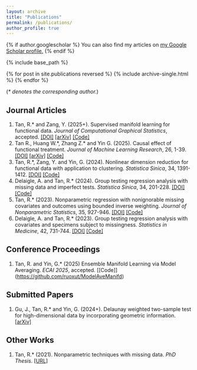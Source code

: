 ```yaml
---
layout: archive
title: "Publications"
permalink: /publications/
author_profile: true
---
```


{% if author.googlescholar %}
  You can also find my articles on <u><a href="{{author.googlescholar}}">my Google Scholar profile</a>.</u>
{% endif %}

{% include base_path %}

{% for post in site.publications reversed %}
  {% include archive-single.html %}
{% endfor %}

(*\* denotes the corresponding author.*)

## Journal Articles

1. Tan, R.\* and Zang, Y. (2025+). Supervised manifold learning for functional data. *Journal of Computational Graphical Statistics*, accepted. [[DOI]](https://doi.org/10.1080/10618600.2025.2576163) [[arXiv]](https://arxiv.org/pdf/2503.17943) [[Code]](https://github.com/ruoxut/FunctionalManifoldLearning)
2. Tan R., Huang W.\*, Zhang Z.\* and Yin G. (2025). Causal effect of functional treatment. *Journal of Machine Learning Research*, 26, 1-39. [[DOI]](https://jmlr.org/papers/v26/23-0381.html) [[arXiv]](https://arxiv.org/abs/2210.00242) [[Code]](https://github.com/ruoxut/FunctionalTreatment)
3. Tan, R.\*, Zang, Y. and Yin, G. (2024). Nonlinear dimension reduction for functional data with application to clustering. *Statistica Sinica*, 34, 1391-1412. [[DOI]](https://doi.org/10.5705/ss.202021.0393) [[Code]](https://github.com/ruoxut/FunctionalManifoldLearning)
4. Delaigle, A. and Tan, R.\* (2024). Group testing regression analysis with missing data and imperfect tests. *Statistica Sinica*, 34, 201-228. [[DOI]](https://doi.org/10.5705/ss.202021.0382) [[Code]](https://github.com/ruoxut/GroupTestingMissingD)
5. Tan, R.\* (2023). Nonparametric regression with nonignorable missing covariates and outcomes using bounded inverse weighting. *Journal of Nonparametric Statistics*, 35, 927-946. [[DOI]](https://doi.org/10.1080/10485252.2023.2215341) [[Code]](https://github.com/ruoxut/MissingBothXY)
6. Delaigle, A. and Tan, R.\* (2023). Group testing regression analysis with covariates and specimens subject to missingness. *Statistics in Medicine*, 42, 731-744. [[DOI]](http://doi.org/10.1002/sim.9640) [[Code]](https://github.com/ruoxut/GroupTestingBothMissing)

## Conference Proceedings

1. Tan, R. and Yin, G.\* (2025) Ensemble Manifold Learning via Model Averaging. *ECAI 2025*, accepted. [[Code]] (https://github.com/ruoxut/ModelAveManifd)

## Submitted Papers

1. Gu, J., Tan, R.\* and Yin, G. (2024+). Delaunay weighted two-sample test for high-dimensional data by incorporating geometric information. [[arXiv]](https://arxiv.org/abs/2404.03198)

## Other Works

1. Tan, R.\* (2021). Nonparametric techniques with missing data. *PhD Thesis*. [[URL]](http://hdl.handle.net/11343/276263)
